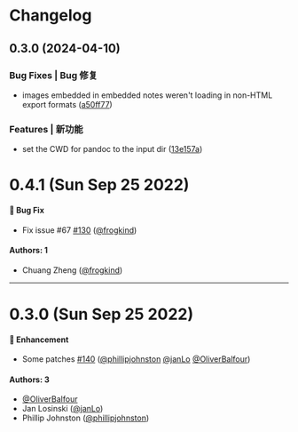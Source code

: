 # Changelog
## 0.3.0 (2024-04-10)


### Bug Fixes | Bug 修复

* images embedded in embedded notes weren't loading in non-HTML export formats ([a50ff77](https://github.com/zwOrion/obsidian-pandoc/commit/a50ff77d44e7d50b980157549dd1fb5e1a9909f0))


### Features | 新功能

* set the CWD for pandoc to the input dir ([13e157a](https://github.com/zwOrion/obsidian-pandoc/commit/13e157a30175806c2c4cdbf009c0486bd467caf9))

# 0.4.1 (Sun Sep 25 2022)

#### 🐛 Bug Fix

- Fix issue #67 [#130](https://github.com/OliverBalfour/obsidian-pandoc/pull/130) ([@frogkind](https://github.com/frogkind))

#### Authors: 1

- Chuang Zheng ([@frogkind](https://github.com/frogkind))

---

# 0.3.0 (Sun Sep 25 2022)

#### 🚀 Enhancement

- Some patches [#140](https://github.com/OliverBalfour/obsidian-pandoc/pull/140) ([@phillipjohnston](https://github.com/phillipjohnston) [@janLo](https://github.com/janLo) [@OliverBalfour](https://github.com/OliverBalfour))

#### Authors: 3

- [@OliverBalfour](https://github.com/OliverBalfour)
- Jan Losinski ([@janLo](https://github.com/janLo))
- Phillip Johnston ([@phillipjohnston](https://github.com/phillipjohnston))

